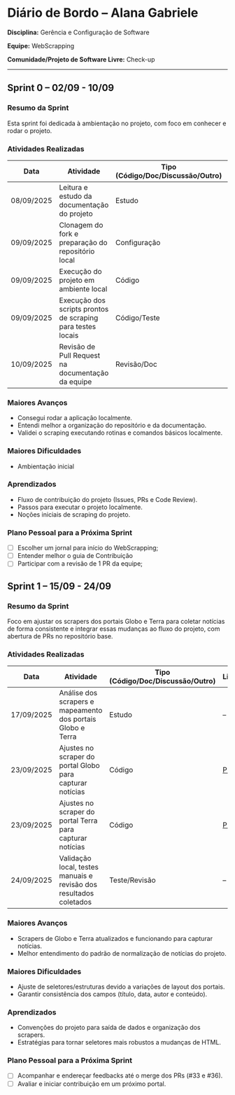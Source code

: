 # Diário de Bordo – Alana Gabriele

**Disciplina:** Gerência e Configuração de Software

**Equipe:** WebScrapping

**Comunidade/Projeto de Software Livre:** Check-up

---

## Sprint 0 – 02/09 - 10/09

### Resumo da Sprint

Esta sprint foi dedicada à ambientação no projeto, com foco em conhecer e rodar o projeto.

### Atividades Realizadas

| Data       | Atividade                                                   | Tipo (Código/Doc/Discussão/Outro) | Link/Referência                                                                                                                                                                                         | Status    |
| ---------- | ----------------------------------------------------------- | --------------------------------- | ------------------------------------------------------------------------------------------------------------------------------------------------------------------------------------------------------- | --------- |
| 08/09/2025 | Leitura e estudo da documentação do projeto                 | Estudo                            | [README](https://github.com/EH-FAKE/check-up/blob/develop/README.md)                                                                                                                                    | Concluído |
| 09/09/2025 | Clonagem do fork e preparação do repositório local          | Configuração                      | [Repositório](https://github.com/GCES-EhFake-Fork/checkUp)                                                                                                                                              | Concluído |
| 09/09/2025 | Execução do projeto em ambiente local                       | Código                            | –                                                                                                                                                                                                       | Concluído |
| 09/09/2025 | Execução dos scripts prontos de scraping para testes locais | Código/Teste                      | –                                                                                                                                                                                                       | Concluído |
| 10/09/2025 | Revisão de Pull Request na documentação da equipe           | Revisão/Doc                       | [PR#13](https://github.com/GCES-EhFake-Fork/docs-interno/pull/13), [PR#17](https://github.com/GCES-EhFake-Fork/docs-interno/pull/17), [PR#20](https://github.com/GCES-EhFake-Fork/docs-interno/pull/20) | Concluído |

### Maiores Avanços

- Consegui rodar a aplicação localmente.
- Entendi melhor a organização do repositório e da documentação.
- Validei o scraping executando rotinas e comandos básicos localmente.

### Maiores Dificuldades

- Ambientação inicial

### Aprendizados

- Fluxo de contribuição do projeto (Issues, PRs e Code Review).
- Passos para executar o projeto localmente.
- Noções iniciais de scraping do projeto.

### Plano Pessoal para a Próxima Sprint

- [ ] Escolher um jornal para início do WebScrapping;
- [ ] Entender melhor o guia de Contribuição
- [ ] Participar com a revisão de 1 PR da equipe;

## Sprint 1 – 15/09 - 24/09

### Resumo da Sprint

Foco em ajustar os scrapers dos portais Globo e Terra para coletar notícias de forma consistente e integrar essas mudanças ao fluxo do projeto, com abertura de PRs no repositório base.

### Atividades Realizadas

| Data       | Atividade                                                          | Tipo (Código/Doc/Discussão/Outro) | Link/Referência                                      | Status    |
| ---------- | ------------------------------------------------------------------ | --------------------------------- | ---------------------------------------------------- | --------- |
| 17/09/2025 | Análise dos scrapers e mapeamento dos portais Globo e Terra        | Estudo                            | –                                                    | Concluído |
| 23/09/2025 | Ajustes no scraper do portal Globo para capturar notícias          | Código                            | [PR#33](https://github.com/EH-FAKE/check-up/pull/33) | Concluído |
| 23/09/2025 | Ajustes no scraper do portal Terra para capturar notícias          | Código                            | [PR#36](https://github.com/EH-FAKE/check-up/pull/36) | Concluído |
| 24/09/2025 | Validação local, testes manuais e revisão dos resultados coletados | Teste/Revisão                     | –                                                    | Concluído |

### Maiores Avanços

- Scrapers de Globo e Terra atualizados e funcionando para capturar notícias.
- Melhor entendimento do padrão de normalização de notícias do projeto.

### Maiores Dificuldades

- Ajuste de seletores/estruturas devido a variações de layout dos portais.
- Garantir consistência dos campos (título, data, autor e conteúdo).

### Aprendizados

- Convenções do projeto para saída de dados e organização dos scrapers.
- Estratégias para tornar seletores mais robustos a mudanças de HTML.

### Plano Pessoal para a Próxima Sprint

- [ ] Acompanhar e endereçar feedbacks até o merge dos PRs (#33 e #36).
- [ ] Avaliar e iniciar contribuição em um próximo portal.
